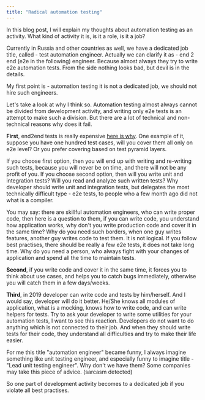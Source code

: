```yaml
---
title: "Radical automation testing"
---
```

In this blog post, I will explain my thoughts about automation testing as an activity. 
What kind of activity it is, is it a role, is it a job? 

Currently in Russia and other countries as well, we have a dedicated job title, called - test automation engineer.
Actually we can clarify it as - end 2 end (e2e in the following) engineer. Because almost always they try to write e2e automation tests.
From the side nothing looks bad, but devil is in the details.

My first point is - automation testing it is not a dedicated job, we should not hire such engineers.

Let's take a look at why I think so. Automation testing almost always cannot be divided from development activity, 
and writing only e2e tests is an attempt to make such a division. But there are a lot of technical and non-technical 
reasons why does it fail.

<b>First</b>, end2end tests is really expensive [here is why](https://nick318.github.io/2019/01/04/a-few-donts-in-automation-testing).
One example of it, suppose you have one hundred test cases, will you cover them all only on e2e level? Or you prefer 
covering based on test pyramid layers. 

If you choose first option, then you will end up with writing and re-writing such
 tests, because you will never be on time, and there will not be any profit of you. 
If you choose second option, then will you write unit and integration tests? Will you read and analyze such written tests?
Why developer should write unit and integration tests, but delegates the most technically difficult type - e2e tests, to
 people who a few month ago did not what is a compiler.
 
 You may say: there are skillful automation engineers, who can write proper code, then here is a question to them, if you
 can write code, you understand how application works, why don't you write production code and cover it in the same time? 
 Why do you need such borders, when one guy writes features, another guy writes code to test them. It is not logical.
 If you follow best practises, there should be really a few e2e tests, it does not take long time. Why do you need a person, who
 always fight with your changes of application and spend all the time to maintain tests. 
 
 <b>Second</b>, if you write code and cover it in the same time, it forces you to think about use cases, and helps you to catch bugs 
 immediately, otherwise you will catch them in a few days/weeks.
 
 <b>Third</b>, in 2019 developer can write code and tests by him/herself. And I would say, developer will do it better.
 He/She knows all modules of application, what is a mocking, knows how to write code, and can write helpers for tests. 
 Try to ask your developer to write some utilities for your automation tests, I want to see this reaction. Developers do not want to do anything which is not 
  connected to their job. And when they should write tests for their code, they understand all difficulties and try to 
  make their life easier.
 
 For me this title "automation engineer" became funny, I always imagine something like unit testing engineer, and especially 
 funny to imagine title - "Lead unit testing engineer". Why don't we have them? Some companies may take this piece of advice. (sarcasm detected)
 
 So one part of development activity becomes to a dedicated job if you violate all best practises. 
 
 